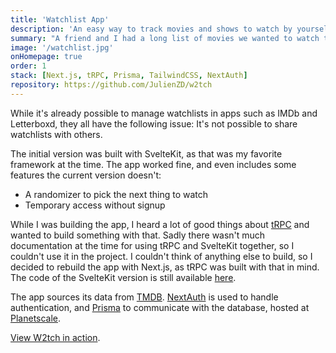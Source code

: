 ```yaml
---
title: 'Watchlist App'
description: 'An easy way to track movies and shows to watch by yourself or with friends.'
summary: "A friend and I had a long list of movies we wanted to watch together. We tracked these in a shared Google Sheet, but this quickly became tedious. We wanted a way to easily add movies to the list, and to be able to mark them as watched. This is how the idea for [W2tch](https://w2tch.vercel.app) was born."
image: '/watchlist.jpg'
onHomepage: true
order: 1
stack: [Next.js, tRPC, Prisma, TailwindCSS, NextAuth]
repository: https://github.com/JulienZD/w2tch
---
```


While it's already possible to manage watchlists in apps such as IMDb and Letterboxd, they all have the following issue: It's not possible to share watchlists with others.

The initial version was built with SvelteKit, as that was my favorite framework at the time. The app worked fine, and even includes some features the current version doesn't: 
* A randomizer to pick the next thing to watch
* Temporary access without signup

While I was building the app, I heard a lot of good things about [tRPC](https://trpc.io) and wanted to build something with that. Sadly there wasn't much documentation at the time for using tRPC and SvelteKit together, so I couldn't use it in the project. I couldn't think of anything else to build, so I decided to rebuild the app with Next.js, as tRPC was built with that in mind. The code of the SvelteKit version is still available [here](https://github.com/julienzd/w2tch-sveltekit).

The app sources its data from [TMDB](https://themoviedb.org). [NextAuth](https://next-auth.js.org) is used to handle authentication, and [Prisma](https://prisma.io) to communicate with the database, hosted at [Planetscale](https://planetscale.com).

[View W2tch in action](https://w2tch.vercel.app/).
